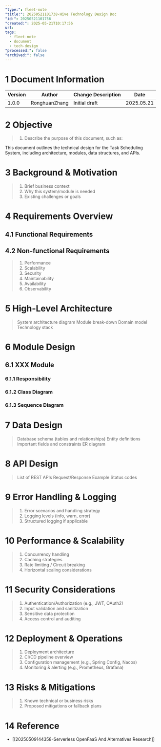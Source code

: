 ```yaml
---
"type:": fleet-note
"title:": 20250521101738-Hive Technology Design Doc
"id:": 20250521101756
"created:": 2025-05-21T10:17:56
url: 
tags:
  - fleet-note
  - document
  - tech-design
"processed:": false
"archived:": false
---
```

# 1 Document Information

| Version | Author        | Change Description | Date       |
| ------- | ------------- | ------------------ | ---------- |
| 1.0.0   | RonghuanZhang | Initial draft      | 2025.05.21 |

# 2 Objective

>1. Describe the purpose of this document, such as:
>
  This document outlines the technical design for the Task Scheduling System, including architecture, modules, data structures, and APIs.

# 3 Background & Motivation

> 1. Brief business context
> 2. Why this system/module is needed
> 3. Existing challenges or goals

# 4 Requirements Overview

## 4.1 Functional Requirements



## 4.2 Non-functional Requirements

> 1. Performance
> 2. Scalability
> 3. Security
> 4. Maintainability
> 5. Availability
> 6. Observability

# 5 High-Level Architecture

> System architecture diagram
> Module break-down
> Domain model
> Technology stack

# 6 Module Design

## 6.1 XXX Module

### 6.1.1 Responsibility

### 6.1.2 Class Diagram

### 6.1.3 Sequence Diagram

# 7 Data Design

> Database schema (tables and relationships)
> Entity definitions
> Important fields and constraints
> ER diagram

# 8 API Design

> List of REST APIs
> Request/Response Example
> Status codes

# 9 Error Handling & Logging

> 1. Error scenarios and handling strategy
> 2. Logging levels (info, warn, error)
> 3. Structured logging if applicable

# 10 Performance & Scalability

> 1. Concurrency handling
> 2. Caching strategies
> 3. Rate limiting / Circuit breaking
> 4. Horizontal scaling considerations

# 11 Security Considerations

> 1. Authentication/Authorization (e.g., JWT, OAuth2)
> 2. Input validation and sanitization
> 3. Sensitive data protection
> 4. Access control and auditing

# 12 Deployment & Operations

> 1. Deployment architecture
> 2. CI/CD pipeline overview
> 3. Configuration management (e.g., Spring Config, Nacos)
> 4. Monitoring & alerting (e.g., Prometheus, Grafana)

# 13 Risks & Mitigations

> 1. Known technical or business risks
> 2. Proposed mitigations or fallback plans

# 14 Reference
* [[20250509144358-Serverless OpenFaaS And Alternatives Research]]